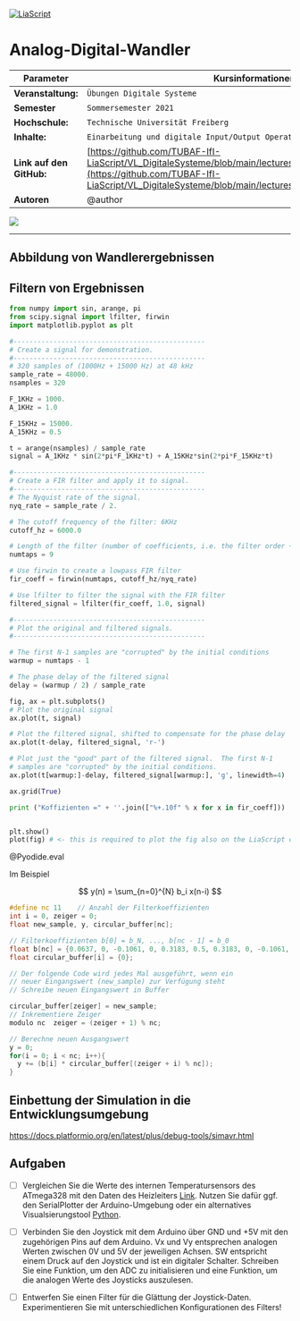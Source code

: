 <!--
author:   Sebastian Zug, Karl Fessel
email:    sebastian.zug@informatik.tu-freiberg.de

version:  0.0.1
language: de
narrator: Deutsch Female

import:  https://raw.githubusercontent.com/liascript-templates/plantUML/master/README.md
         https://github.com/LiaTemplates/AVR8js/main/README.md
         https://github.com/liascript/CodeRunner
         https://github.com/LiaTemplates/Pyodide

icon: https://upload.wikimedia.org/wikipedia/commons/d/de/Logo_TU_Bergakademie_Freiberg.svg
-->

[![LiaScript](https://raw.githubusercontent.com/LiaScript/LiaScript/master/badges/course.svg)](https://liascript.github.io/course/?https://github.com/TUBAF-IfI-LiaScript/VL_DigitaleSysteme/main/exercises/01_AnalogDigitalWandler.md#1)

# Analog-Digital-Wandler

| Parameter                | Kursinformationen                                                                                                                                                                    |
| ------------------------ | ------------------------------------------------------------------------------------------------------------------------------------------------------------------------------------ |
| **Veranstaltung:**       | `Übungen Digitale Systeme`                                                                                                                                                      |
| **Semester**             | `Sommersemester 2021`                                                                                                                                                                |
| **Hochschule:**          | `Technische Universität Freiberg`                                                                                                                                                    |
| **Inhalte:**             | `Einarbeitung und digitale Input/Output Operationen`                                                                                            |
| **Link auf den GitHub:** | [https://github.com/TUBAF-IfI-LiaScript/VL_DigitaleSysteme/blob/main/lectures/01_AnalogDigitalWandler.md](https://github.com/TUBAF-IfI-LiaScript/VL_DigitaleSysteme/blob/main/lectures/01_AnalogDigitalWandler.md) |
| **Autoren**              | @author                                                                                                                                                                              |

![](https://media.giphy.com/media/3gttGAxMSSofe/giphy-downsized.gif)

---

## Abbildung von Wandlerergebnissen



## Filtern von Ergebnissen

```python       IllustrateFIR.py
from numpy import sin, arange, pi
from scipy.signal import lfilter, firwin
import matplotlib.pyplot as plt

#------------------------------------------------
# Create a signal for demonstration.
#------------------------------------------------
# 320 samples of (1000Hz + 15000 Hz) at 48 kHz
sample_rate = 48000.
nsamples = 320

F_1KHz = 1000.
A_1KHz = 1.0

F_15KHz = 15000.
A_15KHz = 0.5

t = arange(nsamples) / sample_rate
signal = A_1KHz * sin(2*pi*F_1KHz*t) + A_15KHz*sin(2*pi*F_15KHz*t)

#------------------------------------------------
# Create a FIR filter and apply it to signal.
#------------------------------------------------
# The Nyquist rate of the signal.
nyq_rate = sample_rate / 2.

# The cutoff frequency of the filter: 6KHz
cutoff_hz = 6000.0

# Length of the filter (number of coefficients, i.e. the filter order + 1)
numtaps = 9

# Use firwin to create a lowpass FIR filter
fir_coeff = firwin(numtaps, cutoff_hz/nyq_rate)

# Use lfilter to filter the signal with the FIR filter
filtered_signal = lfilter(fir_coeff, 1.0, signal)

#------------------------------------------------
# Plot the original and filtered signals.
#------------------------------------------------

# The first N-1 samples are "corrupted" by the initial conditions
warmup = numtaps - 1

# The phase delay of the filtered signal
delay = (warmup / 2) / sample_rate

fig, ax = plt.subplots()
# Plot the original signal
ax.plot(t, signal)

# Plot the filtered signal, shifted to compensate for the phase delay
ax.plot(t-delay, filtered_signal, 'r-')

# Plot just the "good" part of the filtered signal.  The first N-1
# samples are "corrupted" by the initial conditions.
ax.plot(t[warmup:]-delay, filtered_signal[warmup:], 'g', linewidth=4)

ax.grid(True)

print ("Koffizienten =" + ''.join(["%+.10f" % x for x in fir_coeff]))


plt.show()
plot(fig) # <- this is required to plot the fig also on the LiaScript canvas
```
@Pyodide.eval



Im Beispiel

$$
y(n) = \sum_{n=0}^{N} b_i x(n-i)
$$


```c          FIRimplementation.c
#define nc 11    // Anzahl der Filterkoeffizienten  
int i = 0, zeiger = 0;
float new_sample, y, circular_buffer[nc];

// Filterkoeffizienten b[0] = b_N, ..., b[nc - 1] = b_0
float b[nc] = {0.0637, 0, -0.1061, 0, 0.3183, 0.5, 0.3183, 0, -0.1061, 0, 0.0637};
float circular_buffer[i] = {0};

// Der folgende Code wird jedes Mal ausgeführt, wenn ein
// neuer Eingangswert (new_sample) zur Verfügung steht  
// Schreibe neuen Eingangswert in Buffer  

circular_buffer[zeiger] = new_sample;
// Inkrementiere Zeiger
modulo nc  zeiger = (zeiger + 1) % nc;

// Berechne neuen Ausgangswert  
y = 0;
for(i = 0; i < nc; i++){
  y += (b[i] * circular_buffer[(zeiger + i) % nc]);
}
```

## Einbettung der Simulation in die Entwicklungsumgebung

https://docs.platformio.org/en/latest/plus/debug-tools/simavr.html


## Aufgaben

- [ ] Vergleichen Sie die Werte des internen Temperatursensors des ATmega328 mit den Daten des Heizleiters [Link](https://www.mangolabs.de/product/steel-head-thermistor/). Nutzen Sie dafür ggf. den SerialPlotter der Arduino-Umgebung oder ein alternatives Visualsierungstool [Python](https://thepoorengineer.com/en/arduino-python-plot/).

- [ ] Verbinden Sie den Joystick mit dem Arduino über GND und +5V mit den zugehörigen Pins auf dem Arduino.
Vx und Vy entsprechen analogen Werten zwischen 0V und 5V der jeweiligen Achsen. SW entspricht einem
Druck auf den Joystick und ist ein digitaler Schalter.
Schreiben Sie eine Funktion, um den ADC zu initialisieren und eine Funktion, um die analogen Werte
des Joysticks auszulesen. 

- [ ] Entwerfen Sie einen Filter für die Glättung der Joystick-Daten. Experimentieren Sie mit unterschiedlichen Konfigurationen des Filters!
